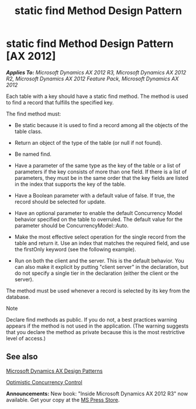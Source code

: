 ﻿---
title: static find Method Design Pattern
TOCTitle: static find Method
ms:assetid: e346590b-cf51-4f91-a72f-3381c429d177
ms:mtpsurl: https://msdn.microsoft.com/en-us/library/Aa879893(v=AX.60)
ms:contentKeyID: 35253141
ms.date: 05/18/2015
mtps_version: v=AX.60
---

# static find Method Design Pattern [AX 2012]


_**Applies To:** Microsoft Dynamics AX 2012 R3, Microsoft Dynamics AX 2012 R2, Microsoft Dynamics AX 2012 Feature Pack, Microsoft Dynamics AX 2012_

Each table with a key should have a static find method. The method is used to find a record that fulfills the specified key.

The find method must:

  - Be static because it is used to find a record among all the objects of the table class.

  - Return an object of the type of the table (or null if not found).

  - Be named find.

  - Have a parameter of the same type as the key of the table or a list of parameters if the key consists of more than one field. If there is a list of parameters, they must be in the same order that the key fields are listed in the index that supports the key of the table.

  - Have a Boolean parameter with a default value of false. If true, the record should be selected for update.

  - Have an optional parameter to enable the default Concurrency Model behavior specified on the table to overruled. The default value for the parameter should be ConcurrencyModel::Auto.

  - Make the most effective select operation for the single record from the table and return it. Use an index that matches the required field, and use the firstOnly keyword (see the following example).

  - Run on both the client and the server. This is the default behavior. You can also make it explicit by putting "client server" in the declaration, but do not specify a single tier in the declaration (either the client or the server).

The method must be used whenever a record is selected by its key from the database.


> [!NOTE]
> <P>Declare find methods as public. If you do not, a best practices warning appears if the method is not used in the application. (The warning suggests that you declare the method as private because this is the most restrictive level of access.)</P>



## See also

[Microsoft Dynamics AX Design Patterns](microsoft-dynamics-ax-design-patterns.md)

[Optimistic Concurrency Control](optimistic-concurrency-control.md)

  
**Announcements:** New book: "Inside Microsoft Dynamics AX 2012 R3" now available. Get your copy at the [MS Press Store](https://www.microsoftpressstore.com/store/inside-microsoft-dynamics-ax-2012-r3-9780735685109).

